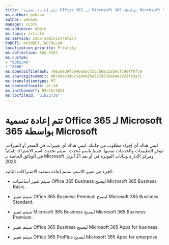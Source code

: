 ```yaml
---
title: 'تتم إعادة تسمية Office 365 لـ Microsoft 365 بواسطة Microsoft '
ms.author: pebaum
author: pebaum
manager: scotv
ms.audience: Admin
ms.topic: article
ms.service: o365-administration
ROBOTS: NOINDEX, NOFOLLOW
localization_priority: Priority
ms.collection: Adm_O365
ms.custom:
- "9002346"
- "4566"
ms.openlocfilehash: 70e10e39fce4660ac755cb68322decfc9d4f0fc9
ms.sourcegitcommit: 8bc60ec34bc1e40685e3976576e04a2623f63a7c
ms.translationtype: MT
ms.contentlocale: ar-SA
ms.lasthandoff: 04/15/2021
ms.locfileid: "51823738"
---
```

# <a name="microsoft-is-renaming-office-365-to-microsoft-365"></a>تتم إعادة تسمية Office 365 لـ Microsoft 365 بواسطة Microsoft 

ليس هناك أي إجراء مطلوب من جانبك. ليس هناك أي تغييرات في السعر أو الميزات. تتوفر التطبيقات والخدمات نفسها، فقط باسم مُحدث. سيتم تحديث اسم الاشتراك تلقائياً في الوثائق الخاصة بـ Microsoft ومركز الإدارة وبيانات الفوترة في أو بعد 21 أبريل 2020.

كجزء من تغيير الاسم، ستتم إعادة تسمية الاشتراكات التالية:

- سيتم تغيير أساسيات Office 365 Business ليصبح Microsoft 365 Business Basic.

- سيتم تغيير Office 365 Business Premium ليصبح Microsoft 365 Business Standard.

- سيتم تغيير Microsoft 365 Business ليصبح Microsoft 365 Business Premium.

- سيتم تغيير Office 365 Business ليصبح Microsoft 365 Apps for business.

- سيتم تغيير Office 365 ProPlus ليصبح Microsoft 365 Apps for enterprise.
